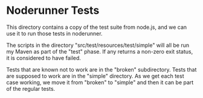 # Noderunner Tests

This directory contains a copy of the test suite from node.js, and we can use it to run those tests in
noderunner.

The scripts in the directory "src/test/resources/test/simple" will all be run my Maven as part of the "test"
phase. If any returns a non-zero exit status, it is considered to have failed.

Tests that are known not to work are in the "broken" subdirectory. Tests that are supposed to work are in
the "simple" directory. As we get each test case working, we move it from "broken" to "simple" and then
it can be part of the regular tests.
